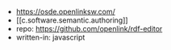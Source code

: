 
- https://osde.openlinksw.com/
- [[c.software.semantic.authoring]] 
- repo: https://github.com/openlink/rdf-editor
- written-in: javascript